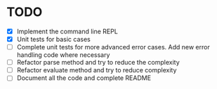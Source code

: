 # TODO

- [x] Implement the command line REPL
- [x] Unit tests for basic cases
- [ ] Complete unit tests for more advanced error cases. Add new error handling code where necessary
- [ ] Refactor parse method and try to reduce the complexity
- [ ] Refactor evaluate method and try to reduce complexity
- [ ] Document all the code and complete README
